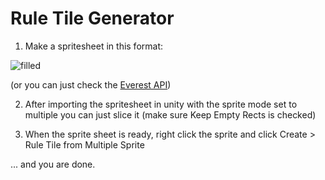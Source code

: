 # Rule Tile Generator
1) Make a spritesheet in this format:

![filled](https://user-images.githubusercontent.com/19433863/173577012-fa87e0fc-859b-4a7e-be74-855d68fc3bfb.png)

(or you can just check the [Everest API](https://github.com/EverestAPI/Resources/wiki/Custom-Tilesets))

2) After importing the spritesheet in unity with the sprite mode set to multiple you can just slice it (make sure Keep Empty Rects is checked) 

3) When the sprite sheet is ready, right click the sprite and click Create > Rule Tile from Multiple Sprite

... and you are done.
